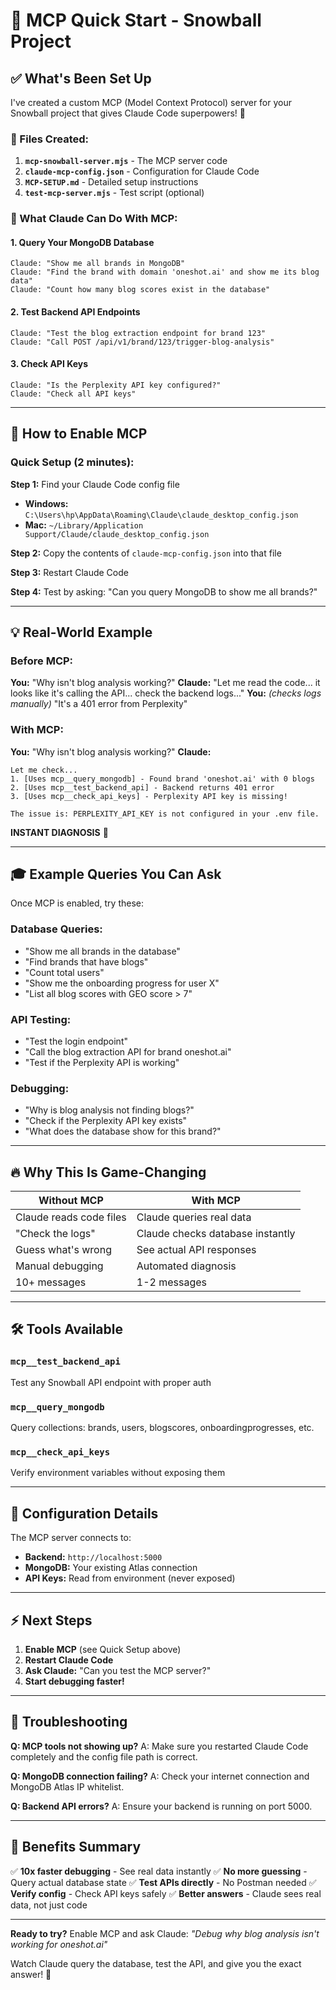 # 🚀 MCP Quick Start - Snowball Project

## ✅ What's Been Set Up

I've created a custom MCP (Model Context Protocol) server for your Snowball project that gives Claude Code superpowers! 🎉

### 📁 Files Created:

1. **`mcp-snowball-server.mjs`** - The MCP server code
2. **`claude-mcp-config.json`** - Configuration for Claude Code
3. **`MCP-SETUP.md`** - Detailed setup instructions
4. **`test-mcp-server.mjs`** - Test script (optional)

### 🎯 What Claude Can Do With MCP:

#### 1. **Query Your MongoDB Database**
```
Claude: "Show me all brands in MongoDB"
Claude: "Find the brand with domain 'oneshot.ai' and show me its blog data"
Claude: "Count how many blog scores exist in the database"
```

#### 2. **Test Backend API Endpoints**
```
Claude: "Test the blog extraction endpoint for brand 123"
Claude: "Call POST /api/v1/brand/123/trigger-blog-analysis"
```

#### 3. **Check API Keys**
```
Claude: "Is the Perplexity API key configured?"
Claude: "Check all API keys"
```

---

## 🔧 How to Enable MCP

### Quick Setup (2 minutes):

**Step 1:** Find your Claude Code config file

- **Windows:** `C:\Users\hp\AppData\Roaming\Claude\claude_desktop_config.json`
- **Mac:** `~/Library/Application Support/Claude/claude_desktop_config.json`

**Step 2:** Copy the contents of `claude-mcp-config.json` into that file

**Step 3:** Restart Claude Code

**Step 4:** Test by asking: "Can you query MongoDB to show me all brands?"

---

## 💡 Real-World Example

### Before MCP:
**You:** "Why isn't blog analysis working?"
**Claude:** "Let me read the code... it looks like it's calling the API... check the backend logs..."
**You:** *(checks logs manually)* "It's a 401 error from Perplexity"

### With MCP:
**You:** "Why isn't blog analysis working?"
**Claude:**
```
Let me check...
1. [Uses mcp__query_mongodb] - Found brand 'oneshot.ai' with 0 blogs
2. [Uses mcp__test_backend_api] - Backend returns 401 error
3. [Uses mcp__check_api_keys] - Perplexity API key is missing!

The issue is: PERPLEXITY_API_KEY is not configured in your .env file.
```

**INSTANT DIAGNOSIS** 🎯

---

## 🎓 Example Queries You Can Ask

Once MCP is enabled, try these:

### Database Queries:
- "Show me all brands in the database"
- "Find brands that have blogs"
- "Count total users"
- "Show me the onboarding progress for user X"
- "List all blog scores with GEO score > 7"

### API Testing:
- "Test the login endpoint"
- "Call the blog extraction API for brand oneshot.ai"
- "Test if the Perplexity API is working"

### Debugging:
- "Why is blog analysis not finding blogs?"
- "Check if the Perplexity API key exists"
- "What does the database show for this brand?"

---

## 🔥 Why This Is Game-Changing

| Without MCP | With MCP |
|-------------|----------|
| Claude reads code files | Claude queries real data |
| "Check the logs" | Claude checks database instantly |
| Guess what's wrong | See actual API responses |
| Manual debugging | Automated diagnosis |
| 10+ messages | 1-2 messages |

---

## 🛠️ Tools Available

### `mcp__test_backend_api`
Test any Snowball API endpoint with proper auth

### `mcp__query_mongodb`
Query collections: brands, users, blogscores, onboardingprogresses, etc.

### `mcp__check_api_keys`
Verify environment variables without exposing them

---

## 📝 Configuration Details

The MCP server connects to:
- **Backend:** `http://localhost:5000`
- **MongoDB:** Your existing Atlas connection
- **API Keys:** Read from environment (never exposed)

---

## ⚡ Next Steps

1. **Enable MCP** (see Quick Setup above)
2. **Restart Claude Code**
3. **Ask Claude:** "Can you test the MCP server?"
4. **Start debugging faster!**

---

## 🐛 Troubleshooting

**Q: MCP tools not showing up?**
A: Make sure you restarted Claude Code completely and the config file path is correct.

**Q: MongoDB connection failing?**
A: Check your internet connection and MongoDB Atlas IP whitelist.

**Q: Backend API errors?**
A: Ensure your backend is running on port 5000.

---

## 🎉 Benefits Summary

✅ **10x faster debugging** - See real data instantly
✅ **No more guessing** - Query actual database state
✅ **Test APIs directly** - No Postman needed
✅ **Verify config** - Check API keys safely
✅ **Better answers** - Claude sees real data, not just code

---

**Ready to try?** Enable MCP and ask Claude: *"Debug why blog analysis isn't working for oneshot.ai"*

Watch Claude query the database, test the API, and give you the exact answer! 🚀
